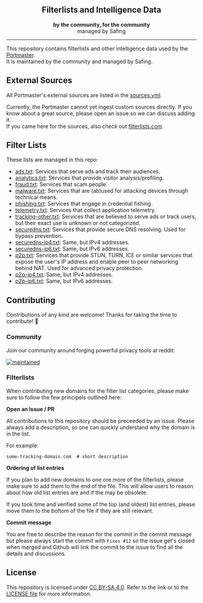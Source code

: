 <div align="center">
    <h2>Filterlists and Intelligence Data</h2>
    <p align="center">
        <strong>by the community, for the community</strong><br />
        managed by Safing
    </p>
</div>

<hr>

This repository contains filterlists and other intelligence data used by the [Portmaster](https://github.com/safing/portmaster).  
It is maintained by the community and managed by Safing.

## External Sources

All Portmaster's external sources are listed in the [sources.yml](./lists/sources.yml).

Currently, the Portmaster cannot yet ingest custom sources directly. If you know about a great source, please open an issue so we can discuss adding it.  
If you came here for the sources, also check out [filterlists.com](https://filterlists.com).

## Filter Lists

These lists are managed in this repo:

- [ads.txt](./lists/ads.txt): Services that serve ads and track their audiences.
- [analytics.txt](./lists/analytics.txt): Services that provide visitor analysis/profiling.
- [fraud.txt](./lists/fraud.txt): Services that scam people.
- [malware.txt](./lists/malware.txt): Services that are (ab)used for attacking devices through technical means.
- [phishing.txt](./lists/phishing.txt): Services that engage in credential fishing.
- [telemetry.txt](./lists/telemetry.txt): Services that collect application telemetry.
- [tracking-other.txt](./lists/tracking-other.txt): Services that are believed to serve ads or track users, but their exact use is unknown or not categorized.
- [securedns.txt](./lists/securedns.txt): Services that provide secure DNS resolving. Used for bypass prevention.
- [securedns-ip4.txt](./lists/securedns-ip4.txt): Same, but IPv4 addresses.
- [securedns-ip6.txt](./lists/securedns-ip6.txt): Same, but IPv6 addresses.
- [p2p.txt](./lists/p2p.txt): Services that provide STUN, TURN, ICE or similar services that expose the user's IP address and enable peer to peer networking behind NAT. Used for advanced privacy protection.
- [p2p-ip4.txt](./lists/p2p-ip4.txt): Same, but IPv4 addresses.
- [p2p-ip6.txt](./lists/p2p-ip6.txt): Same, but IPv6 addresses.

## Contributing

Contributions of any kind are welcome! Thanks for taking the time to contribute! :tada:

### Community

Join our community around forging powerful privacy tools at reddit:

[![maintained](https://img.shields.io/reddit/subreddit-subscribers/safing?style=flat-square&color=blue)](https://www.reddit.com/r/safing)


### Filterlists

When contributing new domains for the filter list categories, please make sure to follow the few principels outlined here:

**Open an Issue / PR**

All contributions to this repository should be preceeded by an issue. Please always add a description, so one can quickly understand why the domain is in the list.

For example:
```
some-tracking-domain.com  # short description
```

**Ordering of list entries**

If you plan to add new domains to one ore more of the filterlists, please make sure to add them to the end of the file. This will allow users to reason about how old list entries are and if the may be obsolete.

If you took time and verified some of the top (and oldest) list entries, please move them to the bottom of the file if they are still relevant.

**Commit message**

You are free to describe the reason for the commit in the commit message but please always start the commit with `Fixes #12` so the issue get's closed when merged and Github will link the commit to the issue to find all the details and discussions.

## License

This repository is licensed under [CC BY-SA 4.0](https://creativecommons.org/licenses/by-sa/4.0/). Refer to the link or to the [LICENSE file](.LICENSE) for more information.
